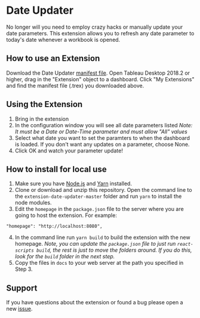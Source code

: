 # Date Updater
No longer will you need to employ crazy hacks or manually update your date parameters. This extension allows you to refresh any date parameter to today's date whenever a workbook is opened.

## How to use an Extension
Download the Date Updater [manifest file](https://extensiongallery.tableau.com/products/28). Open Tableau Desktop 2018.2 or higher, drag in the "Extension" object to a dashboard. Click "My Extensions" and find the manifest file (.trex) you downloaded above.

## Using the Extension
1. Bring in the extension
2. In the configuration window you will see all date parameters listed
*Note: It must be a Date or Date-Time parameter and must allow "All" values*
3. Select what date you want to set the paramters to when the dashboard is loaded. If you don't want any updates on a parameter, choose None.
4. Click OK and watch your parameter update!

## How to install for local use
1. Make sure you have [Node.js](https://nodejs.org) and [Yarn](https://yarnpkg.com) installed. 
2. Clone or download and unzip this repository. Open the command line to the `extension-date-updater-master` folder and run `yarn` to install the node modules.
3. Edit the `homepage` in the `package.json` file to the server where you are going to host the extension. For example:
```
"homepage": "http://localhost:8080",
```
4. In the command line run `yarn build` to build the extension with the new homepage. _Note, you can update the `package.json` file to just run `react-scripts build`, the rest is just to move the folders around. If you do this, look for the `build` folder in the next step._
5. Copy the files in `docs` to your web server at the path you specified in Step 3.

## Support
If you have questions about the extension or found a bug please open a new [issue](https://github.com/tableau/extension-date-updater/issues).

